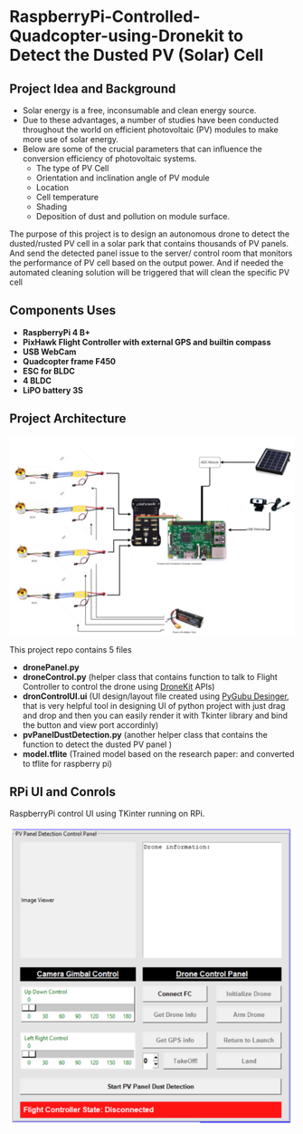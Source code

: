 # RaspberryPi-Controlled-Quadcopter-using-Dronekit to Detect the Dusted PV (Solar) Cell



## Project Idea and Background
* Solar energy is a free, inconsumable and clean energy source. 
* Due to these advantages, a number of studies have been conducted throughout the world on efficient photovoltaic (PV) modules to make more use of solar energy. 
* Below are some of the crucial parameters that can influence the conversion efficiency of photovoltaic systems. 
  * The type of PV Cell
  * Orientation and inclination angle of PV module
  * Location
  * Cell temperature
  * Shading
  * Deposition of dust and pollution on module surface.


The purpose of this project is to design an autonomous drone to detect the dusted/rusted PV cell in a solar park that contains thousands of PV panels. And send the detected panel issue to the server/ control room that monitors the performance of PV cell based on the output power. And if needed the automated cleaning solution will be triggered that will clean the specific PV cell


## Components Uses
* **RaspberryPi 4 B+**
* **PixHawk Flight Controller with external GPS and builtin compass**
* **USB WebCam**
* **Quadcopter frame F450**
* **ESC for BLDC**
* **4 BLDC**
* **LiPO battery 3S**


## Project Architecture
![Drone Architecture](https://github.com/eengrhassaan/RaspberryPi-Controlled-Quadcopter-using-Dronekit/blob/master/img/Drone%20Architecture.png?raw=true)

This project repo contains 5 files

* **dronePanel.py**
* **droneControl.py** (helper class that contains function to talk to Flight Controller to control the drone using [DroneKit](https://dronekit-python.readthedocs.io/en/latest/) APIs)
* **dronControlUI.ui** (UI design/layout file created using [PyGubu Desinger](https://github.com/alejandroautalan/pygubu-designer), that is very helpful tool in designing UI of python project with just drag and drop and then you can easily render it with Tkinter library and bind the button and view port accordinly)
* **pvPanelDustDetection.py** (another helper class that contains the function to detect the dusted PV panel )
* **model.tflite** (Trained model based on the research paper:  and converted to tflite for raspberry pi)

## RPi UI and Conrols
RaspberryPi control UI using TKinter running on RPi.

![RPi UI of APP](https://github.com/eengrhassaan/RaspberryPi-Controlled-Quadcopter-using-Dronekit/blob/master/img/RPI%20UI%20Control.png?raw=true)
